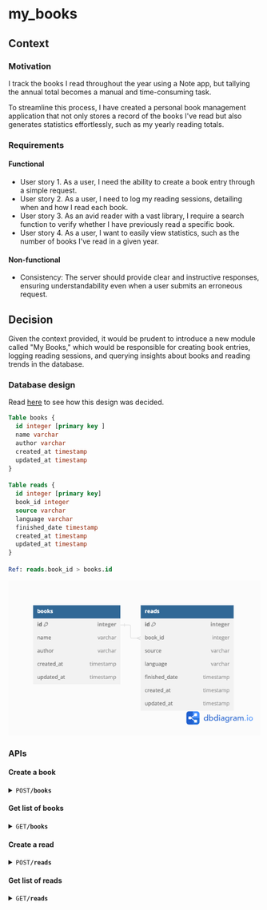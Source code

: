 # my_books

## Context
### Motivation

I track the books I read throughout the year using a Note app, but tallying the annual total becomes a manual and time-consuming task. 

To streamline this process, I have created a personal book management application that not only stores a record of the books I've read but also generates statistics effortlessly, such as my yearly reading totals.

### Requirements
#### Functional

- User story 1. As a user, I need the ability to create a book entry through a simple request.
- User story 2. As a user, I need to log my reading sessions, detailing when and how I read each book.
- User story 3. As an avid reader with a vast library, I require a search function to verify whether I have previously read a specific book.
- User story 4. As a user, I want to easily view statistics, such as the number of books I've read in a given year.

#### Non-functional

- Consistency: The server should provide clear and instructive responses, ensuring understandability even when a user submits an erroneous request.

## Decision
Given the context provided, it would be prudent to introduce a new module called "My Books," which would be responsible for creating book entries, logging reading sessions, and querying insights about books and reading trends in the database.

### Database design
Read [here](docs/database.md) to see how this design was decided.
```sql
Table books {
  id integer [primary key ]
  name varchar
  author varchar 
  created_at timestamp 
  updated_at timestamp
}

Table reads {
  id integer [primary key]
  book_id integer 
  source varchar
  language varchar
  finished_date timestamp 
  created_at timestamp
  updated_at timestamp 
}

Ref: reads.book_id > books.id 
```
![Schema](docs/db-diagram.png)

### APIs 

#### Create a book
<details> 
    <summary><code>POST</code><code><b>/books</b></code></summary>
Tracker creates a book with this information

##### Body
| Name   | Required | Type   | Description            |
|--------|----------|--------|------------------------|
| name   | Y        | string | Name of the book       |
| author | Y        | string | Author of the the book |

##### Response 
| Status Code | Verdict           | Body                | Description                            |
|-------------|-------------------|---------------------|----------------------------------------|
| 200         | success           | `"data": {"id": 7}` | Success, Return id of the created book |
| 400         | invalid_parameter |                     |                                        |

##### Example 
- cURL

- Response

```json
{
  "data": {
    "id": 7
  },
  "message": "book is created successfully",
  "time": "2024-03-09T15:04:12+07:00",
  "verdict": "success"
}
```
</details>

#### Get list of books
<details> 
    <summary><code>GET</code><code><b>/books</b></code></summary>

##### Parameters
| Name     | Required | Type   | Description                                           |
|----------|----------|--------|-------------------------------------------------------|
| page     |          | int    | The page number of the results to fetch, default: 1   |
| per_page |          | int    | The number of results per page (max 100), default: 30 |
| search   |          | string | The key string to search on book name                 |

##### Response
| Status Code | Verdict           | Body                                                                                                                                                                       | Description                    |
|-------------|-------------------|----------------------------------------------------------------------------------------------------------------------------------------------------------------------------|--------------------------------|
| 200         | success           | `"data": {"count": 7,"items": [{ "id": 1,"name": "Giết con chim nhại","author": "","created_at": "2024-03-08T20:05:58+07:00","updated_at": "2024-03-08T20:05:58+07:00"}]}` | Success, Return  list of books |
| 400         | invalid_parameter |                                                                                                                                                                            |                                |

##### Example
- cURL

- Response

```json 
{
    "data": {
        "count": 7,
        "items": [
            {
                "id": 1,
                "name": "Giết con chim nhại",
                "author": "",
                "created_at": "2024-03-08T20:05:58+07:00",
                "updated_at": "2024-03-08T20:05:58+07:00"
            }
        ]
    },
    "message": "get list of books successfully",
    "time": "2024-03-09T15:30:05+07:00",
    "verdict": "success"
}
```
</details>

#### Create a read 
<details> 
    <summary><code>POST</code><code><b>/reads</b></code></summary>

Tracker creates a read with a created book

##### Body
| Name          | Required | Type      | Description                                          |
|---------------|----------|-----------|------------------------------------------------------|
| book_id       | Y        | int       | ID of the created book you have just finished read   |
| source        | Y        | string    | Source of book you read: hard_copy, soft_copy, audio |
| language      | Y        | string    | Language of the book you read, example: EN, VI       |
| finished_date | Y        | timestamp | Date you finish reading the book                     |

##### Response
| Status Code | Verdict   | Body                 | Description                        |
|-------------|-----------|----------------------|------------------------------------|
| 200         | success   | `"data": {"id": 7}`  | Success, Return ID of created read |
| 404         | not_found |                      |                                    |

</details>

#### Get list of reads
<details> 
    <summary><code>GET</code><code><b>/reads</b></code></summary>

##### Parameters
| Name      | Required | Type    | Description                                                             |
|-----------|----------|---------|-------------------------------------------------------------------------|
| page      |          | int     | The page number of the results to fetch, default: 1                     |
| per_page  |          | int     | The number of results per page (max 100), default: 30                   |
| from_year |          | string  | The start year to search on, example: 2012                              |
| to_year   |          | string  | The end year to search on, example: 2012                                |
| language  |          | string  | The language to search on, example: VI                                  |
| source    |          | string  | The source to search on, limited on values: hard_copy, soft_copy, audio |

##### Response
| Status Code | Verdict           | Body | Description                    |
|-------------|-------------------|------|--------------------------------|
| 200         | success           |      | Success, Return  list of reads |
| 400         | invalid_parameter |      |                                |
</details>

